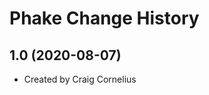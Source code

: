 Phake Change History
====================

1.0 (2020-08-07)
----------------
* Created by Craig Cornelius
